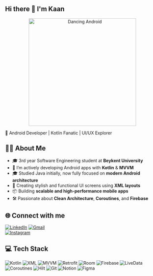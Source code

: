 ## Hi there 👋 I'm Kaan


<p align="center">
  <img src="https://media.giphy.com/media/QCAaqb7STvc3u/giphy.gif" alt="Dancing Android" width="350"/>
</p>
🎯 Android Developer | Kotlin Fanatic | UI/UX Explorer



## 👨‍💻 About Me

- 🎓 3rd year Software Engineering student at **Beykent University**
- 🚀 I’m actively developing Android apps with **Kotlin** & **MVVM**
- 🎓 Studied Java initially, now fully focused on **modern Android architecture**
- 🎨 Creating stylish and functional UI screens using **XML layouts**
- 📦 Building **scalable and high-performance mobile apps**
- 🛠️ Passionate about **Clean Architecture**, **Coroutines**, and **Firebase**


## 🌐 Connect with me

[![LinkedIn](https://img.shields.io/badge/LinkedIn-0077B5?style=for-the-badge&logo=linkedin&logoColor=white)](https://www.linkedin.com/in/kaan-demir-b712b3260/)
[![Gmail](https://img.shields.io/badge/Gmail-D14836?style=for-the-badge&logo=gmail&logoColor=white)](mailto:kaandmr4331@hotmail.com)  
[![Instagram](https://img.shields.io/badge/Instagram-E4405F?style=for-the-badge&logo=instagram&logoColor=white)](https://www.instagram.com/kaandeemiir)

## 💻 Tech Stack

![Kotlin](https://img.shields.io/badge/Kotlin-0095D5?style=for-the-badge&logo=kotlin&logoColor=white)
![XML](https://img.shields.io/badge/XML-E44D26?style=for-the-badge&logo=w3c&logoColor=white)
![MVVM](https://img.shields.io/badge/MVVM-007ACC?style=for-the-badge&logoColor=white)
![Retrofit](https://img.shields.io/badge/Retrofit-FF9800?style=for-the-badge&logo=android&logoColor=white)
![Room](https://img.shields.io/badge/Room-7E57C2?style=for-the-badge&logo=sqlite&logoColor=white)
![Firebase](https://img.shields.io/badge/Firebase-FFCA28?style=for-the-badge&logo=firebase&logoColor=black)
![LiveData](https://img.shields.io/badge/LiveData-1976D2?style=for-the-badge&logo=android&logoColor=white)
![Coroutines](https://img.shields.io/badge/Coroutines-795548?style=for-the-badge&logo=kotlin&logoColor=white)
![Hilt](https://img.shields.io/badge/Hilt-5C6BC0?style=for-the-badge&logo=dagger&logoColor=white)
![Git](https://img.shields.io/badge/Git-F05032?style=for-the-badge&logo=git&logoColor=white)
![Notion](https://img.shields.io/badge/Notion-000000?style=for-the-badge&logo=notion&logoColor=white)
![Figma](https://img.shields.io/badge/Figma-F24E1E?style=for-the-badge&logo=figma&logoColor=white)
